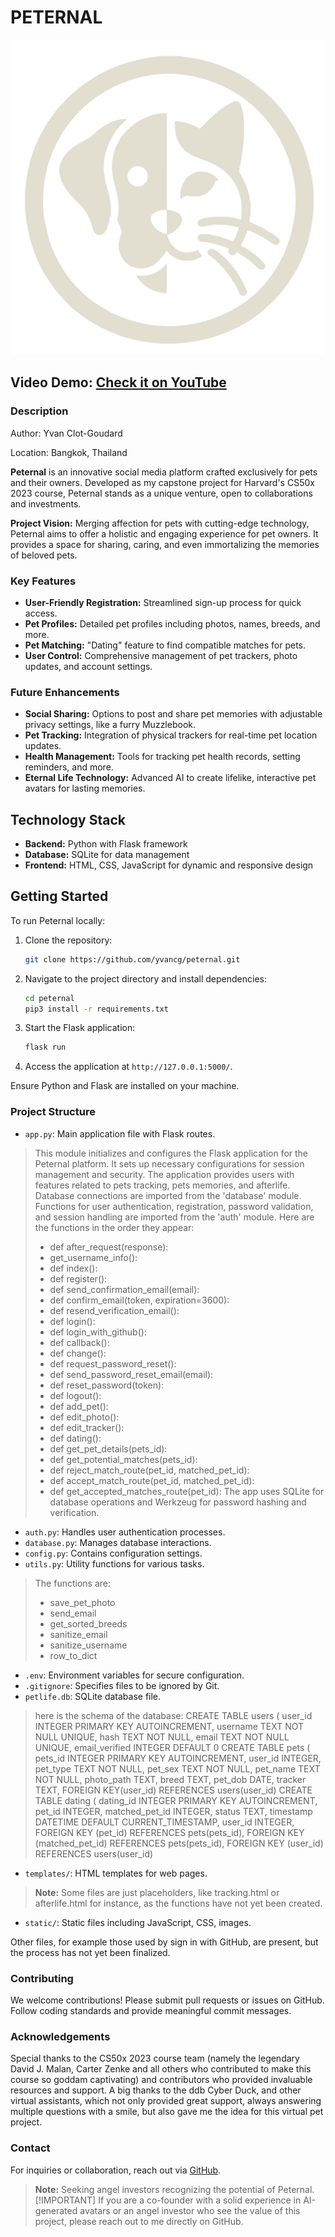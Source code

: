 # PETERNAL

![Peternal](/static/peternal-logo.png)

## Video Demo: [Check it on YouTube](https://youtu.be/Nf9Ip7SxoKg)

### Description

Author: Yvan Clot-Goudard

Location: Bangkok, Thailand

**Peternal** is an innovative social media platform crafted exclusively for pets and their owners. Developed as my capstone project for Harvard's CS50x 2023 course, Peternal stands as a unique venture, open to collaborations and investments.

**Project Vision:** Merging affection for pets with cutting-edge technology, Peternal aims to offer a holistic and engaging experience for pet owners. It provides a space for sharing, caring, and even immortalizing the memories of beloved pets.

### Key Features

- **User-Friendly Registration:** Streamlined sign-up process for quick access.
- **Pet Profiles:** Detailed pet profiles including photos, names, breeds, and more.
- **Pet Matching:** "Dating" feature to find compatible matches for pets.
- **User Control:** Comprehensive management of pet trackers, photo updates, and account settings.

### Future Enhancements

- **Social Sharing:** Options to post and share pet memories with adjustable privacy settings, like a furry Muzzlebook.
- **Pet Tracking:** Integration of physical trackers for real-time pet location updates.
- **Health Management:** Tools for tracking pet health records, setting reminders, and more.
- **Eternal Life Technology:** Advanced AI to create lifelike, interactive pet avatars for lasting memories.

## Technology Stack

- **Backend:** Python with Flask framework
- **Database:** SQLite for data management
- **Frontend:** HTML, CSS, JavaScript for dynamic and responsive design

## Getting Started

To run Peternal locally:

1. Clone the repository:

   ```bash
   git clone https://github.com/yvancg/peternal.git
   ```

2. Navigate to the project directory and install dependencies:

   ```bash
   cd peternal
   pip3 install -r requirements.txt
   ```

3. Start the Flask application:

   ```bash
   flask run
   ```

4. Access the application at `http://127.0.0.1:5000/`.

Ensure Python and Flask are installed on your machine.

### Project Structure

- `app.py`: Main application file with Flask routes.
>This module initializes and configures the Flask application for the Peternal platform. 
>It sets up necessary configurations for session management and security. The application 
>provides users with features related to pets tracking, pets memories, and afterlife. 
>Database connections are imported from the 'database' module. Functions for user authentication, 
>registration, password validation, and session handling are imported from the 'auth' module.
>Here are the functions in the order they appear:
>-    def after_request(response):
>-    get_username_info():
>-    def index():
>-    def register():
>-    def send_confirmation_email(email):
>-    def confirm_email(token, expiration=3600):
>-    def resend_verification_email():
>-    def login():
>-    def login_with_github():
>-    def callback():
>-    def change():
>-    def request_password_reset():
>-    def send_password_reset_email(email):
>-    def reset_password(token):
>-    def logout():
>-    def add_pet():
>-    def edit_photo():
>-    def edit_tracker():
>-    def dating():
>-    def get_pet_details(pets_id):
>-    def get_potential_matches(pets_id):
>-    def reject_match_route(pet_id, matched_pet_id):
>-    def accept_match_route(pet_id, matched_pet_id):
>-    def get_accepted_matches_route(pet_id):
>The app uses SQLite for database operations and Werkzeug for password hashing and verification.
- `auth.py`: Handles user authentication processes.
- `database.py`: Manages database interactions.
- `config.py`: Contains configuration settings.
- `utils.py`: Utility functions for various tasks.
>The functions are:
>-    save_pet_photo
>-    send_email
>-    get_sorted_breeds
>-    sanitize_email
>-    sanitize_username
>-    row_to_dict
- `.env`: Environment variables for secure configuration.
- `.gitignore`: Specifies files to be ignored by Git.
- `petlife.db`: SQLite database file.
>here is the schema of the database:
>CREATE TABLE users (
>    user_id INTEGER PRIMARY KEY AUTOINCREMENT,
>    username TEXT NOT NULL UNIQUE,
>    hash TEXT NOT NULL,
>    email TEXT NOT NULL UNIQUE,
>    email_verified INTEGER DEFAULT 0
>CREATE TABLE pets (
>    pets_id INTEGER PRIMARY KEY AUTOINCREMENT,
>    user_id INTEGER,
>    pet_type TEXT NOT NULL,
>    pet_sex TEXT NOT NULL,
>    pet_name TEXT NOT NULL,
>    photo_path TEXT,
>    breed TEXT,
>    pet_dob DATE,
>    tracker TEXT,
>    FOREIGN KEY(user_id) REFERENCES users(user_id)
>CREATE TABLE dating (
>    dating_id INTEGER PRIMARY KEY AUTOINCREMENT,
>    pet_id INTEGER,
>    matched_pet_id INTEGER,
>    status TEXT,
>    timestamp DATETIME DEFAULT CURRENT_TIMESTAMP,
>    user_id INTEGER,
>    FOREIGN KEY (pet_id) REFERENCES pets(pets_id),
>    FOREIGN KEY (matched_pet_id) REFERENCES pets(pets_id),
>    FOREIGN KEY (user_id) REFERENCES users(user_id)
- `templates/`: HTML templates for web pages.
> **Note:** Some files are just placeholders, like tracking.html or afterlife.html for instance, as the functions have not yet been created.
- `static/`: Static files including JavaScript, CSS, images.

Other files, for example those used by sign in with GitHub, are present, but the process has not yet been finalized.

### Contributing

We welcome contributions! Please submit pull requests or issues on GitHub. Follow coding standards and provide meaningful commit messages.

### Acknowledgements

Special thanks to the CS50x 2023 course team (namely the legendary David J. Malan, Carter Zenke and all others who contributed to make this course so goddam captivating) and contributors who provided invaluable resources and support. A big thanks to the ddb Cyber Duck, and other virtual assistants, which not only provided great support, always answering multiple questions with a smile, but also gave me the idea for this virtual pet project.

### Contact

For inquiries or collaboration, reach out via [GitHub](https://github.com/yvancg).

> **Note:** Seeking angel investors recognizing the potential of Peternal.
> [!IMPORTANT]
> If you are a co-founder with a solid experience in AI-generated avatars
> or an angel investor who see the value of this project, please reach out to me directly on GitHub.
